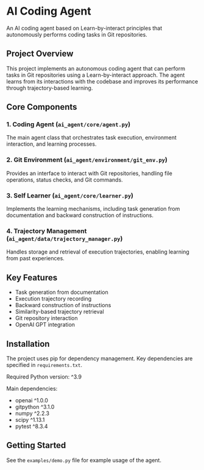 # AI Coding Agent

An AI coding agent based on Learn-by-interact principles that autonomously performs coding tasks in Git repositories.

## Project Overview

This project implements an autonomous coding agent that can perform tasks in Git repositories using a Learn-by-interact approach. The agent learns from its interactions with the codebase and improves its performance through trajectory-based learning.

## Core Components

### 1. Coding Agent (`ai_agent/core/agent.py`)
The main agent class that orchestrates task execution, environment interaction, and learning processes.

### 2. Git Environment (`ai_agent/environment/git_env.py`)
Provides an interface to interact with Git repositories, handling file operations, status checks, and Git commands.

### 3. Self Learner (`ai_agent/core/learner.py`)
Implements the learning mechanisms, including task generation from documentation and backward construction of instructions.

### 4. Trajectory Management (`ai_agent/data/trajectory_manager.py`)
Handles storage and retrieval of execution trajectories, enabling learning from past experiences.

## Key Features

- Task generation from documentation
- Execution trajectory recording
- Backward construction of instructions
- Similarity-based trajectory retrieval
- Git repository interaction
- OpenAI GPT integration

## Installation

The project uses pip for dependency management. Key dependencies are specified in `requirements.txt`.

Required Python version: ^3.9

Main dependencies:
- openai ^1.0.0
- gitpython ^3.1.0
- numpy ^2.2.3
- scipy ^1.13.1
- pytest ^8.3.4

## Getting Started

See the `examples/demo.py` file for example usage of the agent.